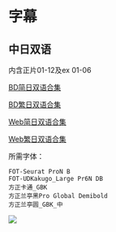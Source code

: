 # 字幕

## 中日双语

内含正片01-12及ex 01-06

[BD简日双语合集](https://github.com/Nekomoekissaten-SUB/Nekomoekissaten-poi-Subs/raw/master/singyesterday/singyesterday_BD_JPSC.7z)

[BD繁日双语合集](https://github.com/Nekomoekissaten-SUB/Nekomoekissaten-poi-Subs/raw/master/singyesterday/singyesterday_BD_JPTC.7z)

[Web简日双语合集](https://github.com/Nekomoekissaten-SUB/Nekomoekissaten-poi-Subs/raw/master/singyesterday/singyesterday_Web_JPSC.7z)

[Web繁日双语合集](https://github.com/Nekomoekissaten-SUB/Nekomoekissaten-poi-Subs/raw/master/singyesterday/singyesterday_Web_JPTC.7z)

所需字体：
```
FOT-Seurat ProN B
FOT-UDKakugo_Large Pr6N DB
方正卡通_GBK
方正兰亭黑Pro Global Demibold
方正兰亭圆_GBK_中
```
![](https://nekomoe.pages.dev/images/2020-04/singyesterday.jpg)